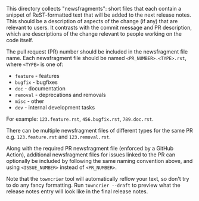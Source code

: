 This directory collects "newsfragments": short files that each contain
a snippet of ReST-formatted text that will be added to the next
release notes. This should be a description of aspects of the change
(if any) that are relevant to users. It contrasts with the
commit message and PR description, which are descriptions of the change
relevant to people working on the code itself.

The pull request (PR) number should be included in the newsfragment file name. Each newsfragment file
should be named `<PR_NUMBER>.<TYPE>.rst`, where `<TYPE>` is one of:

* `feature` - features
* `bugfix` - bugfixes
* `doc` - documentation
* `removal` - deprecations and removals
* `misc` - other
* `dev` - internal development tasks

For example: `123.feature.rst`, `456.bugfix.rst`, `789.doc.rst`.

There can be multiple newsfragment files of different types for the same PR
e.g. `123.feature.rst` and `123.removal.rst`.

Along with the required PR newsfragment file (enforced by a GitHub Action),
additional newsfragment files for issues linked to the PR can optionally be
included by following the same naming convention above, and
using `<ISSUE_NUMBER>` instead of `<PR_NUMBER>`.

Note that the `towncrier` tool will automatically
reflow your text, so don't try to do any fancy formatting. Run
`towncrier --draft` to preview what the release notes entry
will look like in the final release notes.
